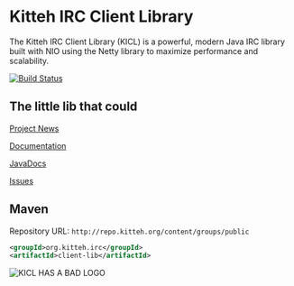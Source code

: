 Kitteh IRC Client Library
=========================

The Kitteh IRC Client Library (KICL) is a powerful, modern Java IRC library built with NIO
using the Netty library to maximize performance and scalability.

[![Build Status](https://travis-ci.org/KittehOrg/KittehIRCClientLib.svg?branch=master)](https://travis-ci.org/KittehOrg/KittehIRCClientLib)

The little lib that could
-------------------------

[Project News](http://kitteh.org/)

[Documentation](http://kicl.kitteh.org/)

[JavaDocs](http://kittehorg.github.io/KittehIRCClientLib/)

[Issues](https://github.com/KittehOrg/KittehIRCClientLib/issues)


Maven
-----
Repository URL: `http://repo.kitteh.org/content/groups/public`
```xml
<groupId>org.kitteh.irc</groupId>
<artifactId>client-lib</artifactId>
```

![KICL HAS A BAD LOGO](http://i.imgur.com/KCUNexy.png)